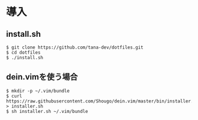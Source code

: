# 導入
## install.sh
```
$ git clone https://github.com/tana-dev/dotfiles.git
$ cd dotfiles
$ ./install.sh
```

## dein.vimを使う場合
```
$ mkdir -p ~/.vim/bundle
$ curl https://raw.githubusercontent.com/Shougo/dein.vim/master/bin/installer.sh > installer.sh
$ sh installer.sh ~/.vim/bundle
```
